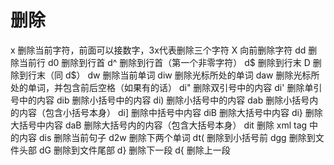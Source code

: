 # 删除

x                   删除当前字符，前面可以接数字，3x代表删除三个字符
X                   向前删除字符
dd                  删除当前行
d0                  删除到行首
d^                  删除到行首（第一个非零字符）
d$                  删除到行末
D                   删除到行末（同 d$）
dw                  删除当前单词
diw                 删除光标所处的单词
daw                 删除光标所处的单词，并包含前后空格（如果有的话）
di"                 删除双引号中的内容
di'                 删除单引号中的内容
dib                 删除小括号中的内容
di)                 删除小括号中的内容
dab                 删除小括号内的内容（包含小括号本身）
di]                 删除中括号中内容
diB                 删除大括号中内容
di}                 删除大括号中内容
daB                 删除大括号内的内容（包含大括号本身）
dit                 删除 xml tag 中的内容
dis                 删除当前句子
d2w                 删除下两个单词
dt(                 删除到小括号前
dgg                 删除到文件头部
dG                  删除到文件尾部
d}                  删除下一段
d{                  删除上一段
